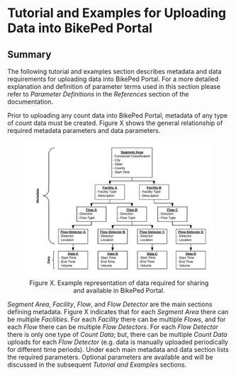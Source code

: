 # Tutorial and Examples for Uploading Data into BikePed Portal
## Summary

The following tutorial and examples section describes metadata and data requirements for uploading data into BikePed Portal. For a more detailed explanation and definition of parameter terms used in this section please refer to _Parameter Definitions_ in the _References_ section of the documentation.

Prior to uploading any count data into BikePed Portal, metadata of any type of count data must be created. Figure X shows the general relationship of required metadata parameters and data parameters.

<figure align = "center">
<img src="https://github.com/PSUTrec/documentation/blob/master/images/metadata_data_relationship.png" width="700">
<figcaption>Figure X. Example representation of data required for sharing and available in BikePed Portal.</figcaption>
</figure>

_Segment Area_, _Facility_, _Flow_, and _Flow Detector_ are the main sections defining metadata. Figure X indicates that for each _Segment Area_ there can be multiple _Facilities_. For each _Facility_ there can be multiple _Flows_, and for each _Flow_ there can be multiple _Flow Detectors_. For each _Flow Detector_ there is only one type of _Count Data_; but, there can be multiple _Count Data_ uploads for each _Flow Detector_ (e.g. data is manually uploaded periodically for different time periods). Under each main metadata and data section lists the required parameters. Optional parameters are available and will be discussed in the subsequent _Tutorial and Examples_ sections.
